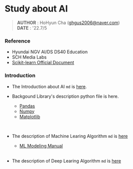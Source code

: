 # Study about AI

> **AUTHOR** : HoHyun Cha (ghgus2006@naver.com)  
> **DATE** : '22.7/5

### Reference

- Hyundai NGV AI/DS DS40 Education
- SCH Media Labs
- [Scikit-learn Official Document](https://scikit-learn.org/stable/)

### Introduction

- The Introduction about AI `md` is [here](Introduction%20AI.md).

- Backgound Library's description python file is here.
  * [Pandas](./backgrounds/Lab01.Pandas.ipynb)
  * [Numpy](./backgrounds/Lab02.Numpy.ipynb)
  * [Matplotlib](./backgrounds/Lab03.Matplotlib.ipynb)
<br>

- The description of Machine Learing Algorithm `md` is [here](./ML/ML%20description.md)
   - [ML Modeling Manual](./ML/ml_manual.md) 
    <br>

- The description of Deep Learing Algorithm `md` is [here](./DL/DL_description.md)
